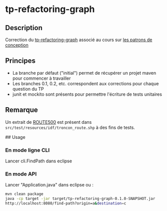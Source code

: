 # tp-refactoring-graph


## Description

Correction du [tp-refactoring-graph](http://mborne.github.io/cours-patron-conception/annexe/tp-graph/index.html) associé au cours 
sur [les patrons de conception](http://mborne.github.io/cours-patron-conception/)


## Principes

* La branche par défaut ("initial") permet de récupérer un projet maven pour commencer à travailler
* Les branches 0.1, 0.2, etc. correspondent aux corrections pour chaque question du TP
* junit et mockito sont présents pour permettre l'écriture de tests unitaires


## Remarque

Un extrait de [ROUTE500](http://professionnels.ign.fr/route500) est présent dans `src/test/resources/idf/troncon_route.shp` à des fins de tests.


## Usage

### En mode ligne CLI

Lancer cli.FindPath dans eclipse

### En mode API

Lancer "Application.java" dans eclipse ou :

```bash
mvn clean package
java -cp target -jar target/tp-refactoring-graph-0.1.0-SNAPSHOT.jar
http://localhost:8080/find-path?origin=a&destination=c
```
